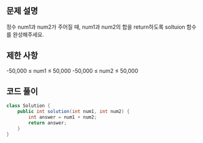 ## 문제 설명
정수 num1과 num2가 주어질 때, num1과 num2의 합을 return하도록 soltuion 함수를 완성해주세요.

## 제한 사항
-50,000 ≤ num1 ≤ 50,000
-50,000 ≤ num2 ≤ 50,000


## 코드 풀이
```java
class Solution {
    public int solution(int num1, int num2) {
        int answer = num1 + num2;
        return answer;
    }
}
```
